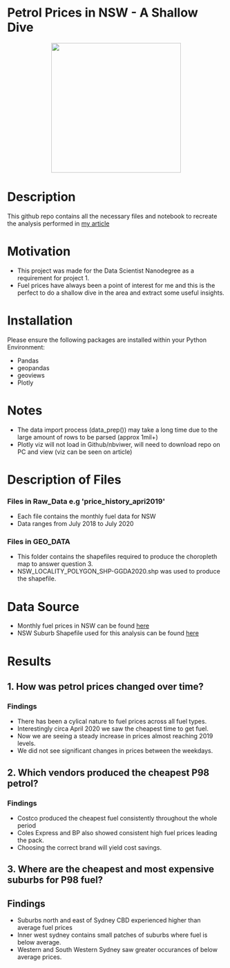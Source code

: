 # Petrol Prices in NSW - A Shallow Dive
 <div style="text-align:center">

<img src="https://images.unsplash.com/photo-1560005262-823d9a06c851?ixlib=rb-1.2.1&ixid=eyJhcHBfaWQiOjEyMDd9&auto=format&fit=crop&w=701&q=80" width="300" />

</div>

# Description
This github repo contains all the necessary files and notebook to recreate the analysis performed in [my article](https://medium.com/@bienebonia/petrol-prices-in-nsw-a-shallow-dive-6fc01158c370)

# Motivation
- This project was made for the Data Scientist Nanodegree as a requirement for project 1. 
- Fuel prices have always been a point of interest for me and this is the perfect to do a shallow dive in the area and extract some useful insights.

# Installation
Please ensure the following packages are installed within your Python Environment:
- Pandas
- geopandas
- geoviews
- Plotly

# Notes
- The data import process (data_prep()) may take a long time due to the large amount of rows to be parsed (approx 1mil+)
- Plotly viz will  not load in Github/nbviwer, will need to download repo on PC and view (viz can be seen on article)


# Description of Files
### Files in Raw_Data e.g 'price_history_apri2019'
- Each file contains the monthly fuel data for NSW
- Data ranges from July 2018 to July 2020

### Files in GEO_DATA
- This folder contains the shapefiles required to produce the choropleth map to answer question 3.
- NSW_LOCALITY_POLYGON_SHP-GGDA2020.shp was used to produce the shapefile.

# Data Source
- Monthly fuel prices in NSW can be found [here](https://data.nsw.gov.au/data/dataset/fuel-check)
- NSW Suburb Shapefile used for this analysis can be found [here](https://data.gov.au/dataset/ds-dga-91e70237-d9d1-4719-a82f-e71b811154c6/distribution/dist-dga-5f5ca807-0586-4b93-87dd-891691985272/?q=)

# Results
## 1. How was petrol prices changed over time?
### Findings
- There has been a cylical nature to fuel prices across all fuel types.
- Interestingly circa April 2020 we saw the cheapest time to get fuel.
- Now we are seeing a steady increase in prices almost reaching 2019 levels.
- We did not see significant changes in prices between the weekdays.

## 2. Which vendors produced the cheapest P98 petrol?
### Findings
- Costco produced the cheapest fuel consistently throughout the whole period
- Coles Express and BP also showed consistent high fuel prices leading the pack.
- Choosing the correct brand will yield cost savings.

## 3. Where are the cheapest and most expensive suburbs for P98 fuel?
## Findings
- Suburbs north and east of Sydney CBD experienced higher than average fuel prices
- Inner west sydney contains small patches of suburbs where fuel is below average.
- Western and South Western Sydney saw greater occurances of below average prices.






